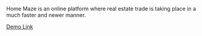 Home Maze is an online platform where real estate trade is taking place in a much faster and newer manner. 

[Demo Link](https://youtu.be/vRDnUgOInuk)
